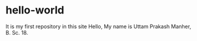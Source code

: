 # hello-world
It is my first repository in this site
Hello, My name is Uttam Prakash Manher, B. Sc. 18. 
